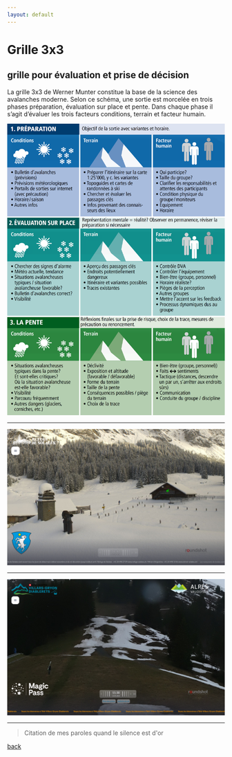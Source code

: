```yaml
---
layout: default
---
```

# Grille 3x3
## grille pour évaluation et prise de décision

La grille 3x3 de Werner Munter constitue la base de la science des avalanches moderne. Selon ce schéma,
une sortie est morcelée en trois phases préparation, évaluation sur place et pente. Dans chaque phase il
s’agit d’évaluer les trois facteurs conditions, terrain et facteur humain.

![avalanche](avl.png)

---
![avril](26avril.png)

---
![avril](13mai.png)

---
  > Citation de mes paroles quand le silence est d'or

[back](./)
